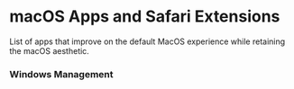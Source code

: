 # macOS Apps and Safari Extensions 
List of apps that improve on the default MacOS experience while retaining the macOS aesthetic. 

### Windows Management

